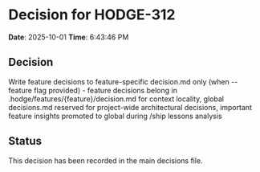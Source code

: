 # Decision for HODGE-312

**Date**: 2025-10-01
**Time**: 6:43:46 PM

## Decision
Write feature decisions to feature-specific decision.md only (when --feature flag provided) - feature decisions belong in .hodge/features/{feature}/decision.md for context locality, global decisions.md reserved for project-wide architectural decisions, important feature insights promoted to global during /ship lessons analysis

## Status
This decision has been recorded in the main decisions file.
